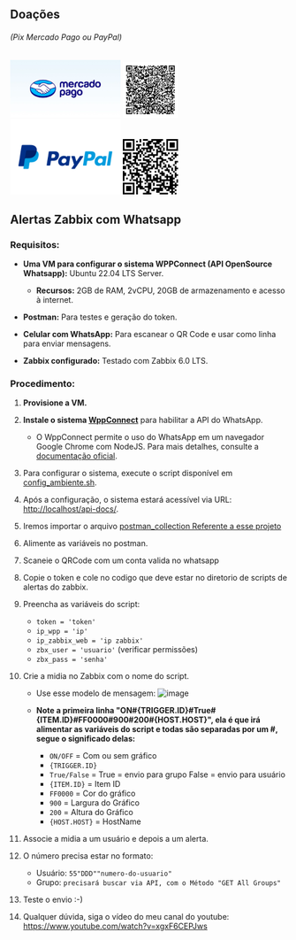 ## Doações 
###### (Pix Mercado Pago ou PayPal)


[<img src="https://github.com/marcilioramos/estudos_msr/blob/main/repoimagens/logo-mercadopago.jpg?raw=true" width="200">](https://seu_link_de_doacao_no_Mercado_Pago)
[<img src="https://raw.githubusercontent.com/marcilioramos/estudos_msr/main/repoimagens/qrcode-mercadolivre.jpeg?raw=true" width="100">](https://seu_QR_Code_no_Mercado_Pago)
[<img src="https://raw.githubusercontent.com/marcilioramos/estudos_msr/main/repoimagens/paypal.jpg?raw=true" width="200">](https://seu_link_de_doacao_no_Mercado_Pago)
[<img src="https://raw.githubusercontent.com/marcilioramos/estudos_msr/main/repoimagens/QR%20Code.png?raw=true" width="100">](https://seu_QR_Code_no_Mercado_Pago)



## Alertas Zabbix com Whatsapp

### Requisitos:

- **Uma VM para configurar o sistema WPPConnect (API OpenSource Whatsapp):** Ubuntu 22.04 LTS Server.
  - **Recursos:** 2GB de RAM, 2vCPU, 20GB de armazenamento e acesso à internet.

- **Postman:** Para testes e geração do token.
- **Celular com WhatsApp:** Para escanear o QR Code e usar como linha para enviar mensagens.
- **Zabbix configurado:** Testado com Zabbix 6.0 LTS.

### Procedimento:

1. **Provisione a VM.**
2. **Instale o sistema [WppConnect](https://wppconnect.io/pt-BR/)** para habilitar a API do WhatsApp.
   - O WppConnect permite o uso do WhatsApp em um navegador Google Chrome com NodeJS. Para mais detalhes, consulte a [documentação oficial](https://wppconnect.io/pt-BR/).
   
3. Para configurar o sistema, execute o script disponível em [config_ambiente.sh](https://github.com/marcilioramos/alert_wpp_zabbix/blob/main/config_ambiente.sh).
4. Após a configuração, o sistema estará acessível via URL: [http://localhost/api-docs/](http://localhost/api-docs/).
5. Iremos importar o arquivo [postman_collection Referente a esse projeto](https://github.com/marcilioramos/alert_wpp_zabbix/blob/main/WPPConnect%20API%20REST.postman_collection.json)
6. Alimente as variáveis no postman.
7. Scaneie o QRCode com um conta valida no whatsapp
8. Copie o token e cole no codigo que deve estar no diretorio de scripts de alertas do zabbix.
9. Preencha as variáveis do script:
    - `token = 'token'`
    - `ip_wpp = 'ip'`
    - `ip_zabbix_web = 'ip zabbix'`
    - `zbx_user = 'usuario'` (verificar permissões)
    - `zbx_pass = 'senha'`

10. Crie a midia no Zabbix com o nome do script.
    - Use esse modelo de mensagem:
    ![image](https://github.com/marcilioramos/alert_wpp_zabbix/assets/48597831/92194b00-4586-4e5f-961a-391285b152b3)

    - **Note a primeira linha "ON#{TRIGGER.ID}#True#{ITEM.ID}#FF0000#900#200#{HOST.HOST}", ela é que irá alimentar as variáveis do script e todas são separadas por um #, segue o significado delas:**
      - `ON/OFF` = Com ou sem gráfico
      - `{TRIGGER.ID}`
      - `True/False` = True = envio para grupo False = envio para usuário
      - `{ITEM.ID}` = Item ID
      - `FF0000` = Cor do gráfico
      - `900` = Largura do Gráfico
      - `200` = Altura do Gráfico
      - `{HOST.HOST}` = HostName

11. Associe a midia a um usuário e depois a um alerta.
12. O número precisa estar no formato:
    - Usuário: `55"DDD""numero-do-usuario"`
    - Grupo: `precisará buscar via API, com o Método "GET All Groups"`
14. Teste o envio :-)
15. Qualquer dúvida, siga o vídeo do meu canal do youtube: https://www.youtube.com/watch?v=xgxF6CEPJws

